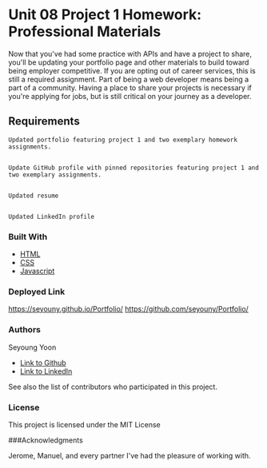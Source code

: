 # Unit 08 Project 1 Homework: Professional Materials

Now that you've had some practice with APIs and have a project to share, you'll be updating your portfolio page and other materials to build toward being employer competitive.
If you are opting out of career services, this is still a required assignment. Part of being a web developer means being a part of a community. Having a place to share your projects is necessary if you're applying for jobs, but is still critical on your journey as a developer.

## Requirements

```
Updated portfolio featuring project 1 and two exemplary homework assignments.


Update GitHub profile with pinned repositories featuring project 1 and two exemplary assignments.


Updated resume


Updated LinkedIn profile

```

### Built With

* [HTML](https://developer.mozilla.org/en-US/docs/Web/HTML)
* [CSS](https://developer.mozilla.org/en-US/docs/Web/CSS)
* [Javascript](https://developer.mozilla.org/en-US/docs/Web/JavaScript)


### Deployed Link

https://seyouny.github.io/Portfolio/
https://github.com/seyouny/Portfolio/

### Authors

Seyoung Yoon

- [Link to Github](https://github.com/seyouny)
- [Link to LinkedIn](https://www.linkedin.com/in/stacey-yoon-bbaa7413a/)

See also the list of contributors who participated in this project.

### License
This project is licensed under the MIT License

###Acknowledgments

Jerome, Manuel, and every partner I've had the pleasure of working with.